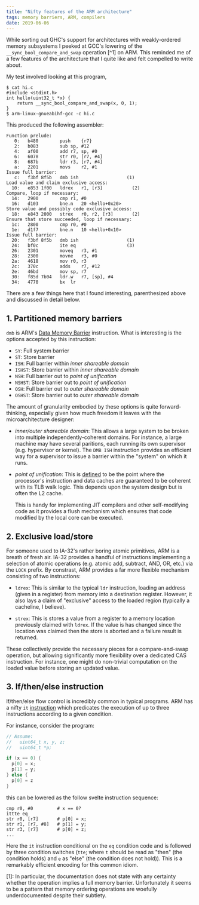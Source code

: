 ```yaml
---
title: "Nifty features of the ARM architecture"
tags: memory barriers, ARM, compilers
date: 2019-06-06
---
```


While sorting out GHC's support for architectures with weakly-ordered memory
subsystems I peeked at GCC's lowering of the `__sync_bool_compare_and_swap`
operation [^1] on ARM. This reminded me of a few features of the
architecture that I quite like and felt compelled to write about.

My test involved looking at this program,
```
$ cat hi.c
#include <stdint.h>
int hello(uint32_t *x) {
	return __sync_bool_compare_and_swap(x, 0, 1);
}
$ arm-linux-gnueabihf-gcc -c hi.c
```
This produced the following assembler:
```assembler
Function prelude:
   0:	b480      	push	{r7}
   2:	b083      	sub	sp, #12
   4:	af00      	add	r7, sp, #0
   6:	6078      	str	r0, [r7, #4]
   8:	687b      	ldr	r3, [r7, #4]
   a:	2201      	movs	r2, #1
Issue full barrier:
   c:	f3bf 8f5b 	dmb	ish                  (1)
Load value and claim exclusive access:
  10:	e853 1f00 	ldrex	r1, [r3]           (2)
Compare, loop if necessary:
  14:	2900      	cmp	r1, #0
  16:	d103      	bne.n	20 <hello+0x20>
Store value and possibly cede exclusive access:
  18:	e843 2000 	strex	r0, r2, [r3]       (2)
Ensure that store succeeded, loop if necessary:
  1c:	2800      	cmp	r0, #0
  1e:	d1f7      	bne.n	10 <hello+0x10>
Issue full barrier:
  20:	f3bf 8f5b 	dmb	ish                  (1)
  24:	bf0c      	ite	eq                   (3)
  26:	2301      	moveq	r3, #1
  28:	2300      	movne	r3, #0
  2a:	4618      	mov	r0, r3
  2c:	370c      	adds	r7, #12
  2e:	46bd      	mov	sp, r7
  30:	f85d 7b04 	ldr.w	r7, [sp], #4
  34:	4770      	bx	lr
```
There are a few things here that I found interesting, parenthesized above and
discussed in detail below.

## 1. Partitioned memory barriers

`dmb` is ARM's [Data Memory Barrier](http://infocenter.arm.com/help/index.jsp?topic=/com.arm.doc.dui0489c/CIHGHHIE.html)
instruction. What is interesting is the options accepted by this instruction:
    
 * `SY`: Full system barrier
 * `ST`: Store barrier
 * `ISH`: Full barrier within *inner shareable domain*
 * `ISHST`: Store barrier within *inner shareable domain*
 * `NSH`: Full barrier out to *point of unification*
 * `NSHST`: Store barrier out to *point of unification*
 * `OSH`: Full barrier out to *outer shareable domain*
 * `OSHST`: Store barrier out to *outer shareable domain*

The amount of granularity embodied by these options is quite forward-thinking,
especially given how much freedom it leaves with the microarchitecture
designer:

 * *inner/outer shareable domain*: This allows a large system
   to be broken into multiple independently-coherent domains.
   For instance, a large machine may have several paritions, each running
   its own supervisor (e.g. hypervisor or kernel). The `DMB ISH` instruction
   provides an efficient way for a supervisor to issue a barrier within the
   "system" on which it runs.

 * *point of unification*: This is [defined](https://developer.arm.com/docs/den0024/latest/caches/point-of-coherency-and-unification)
   to be the point where the processor's instruction and data caches are
   guaranteed to be coherent with its TLB walk logic. This depends upon the
   system design but is often the L2 cache.

   This is handy for implementing JIT compilers and other self-modifying code
   as it provides a flush mechanism which ensures that code modified by the
   local core can be executed.

## 2. Exclusive load/store

For someone used to IA-32's rather boring atomic primitives, ARM is a breath of
fresh air. IA-32 provides a handful of instructions implementing
a selection of atomic operations (e.g. atomic add, subtract, AND, OR, etc.) via
the `LOCK` prefix. By constrast, ARM provides a far more flexible mechanism
consisting of two instructions:

 * `ldrex`: This is similar to the typical `ldr` instruction, loading an address
   (given in a register) from memory into a destination register. However, it
   also lays a claim of "exclusive" access to the loaded region (typically a
   cacheline, I believe). 

 * `strex`: This is stores a value from a register to a memory location
   previously claimed with `ldrex`. If the value is has changed since
   the location was claimed then the store is aborted and a failure result
   is returned.

These collectively provide the necessary pieces for a compare-and-swap
operation, but allowing significantly more flexibility over a dedicated CAS
instruction. For instance, one might do non-trivial computation on the
loaded value before storing an updated value.

## 3. If/then/else instruction

If/then/else flow control is incredibly common in typical programs. ARM has 
a nifty `it` [instruction](http://infocenter.arm.com/help/index.jsp?topic=/com.arm.doc.dui0489c/Cjabicci.html)
which predicates the execution of up to three instructions according to a given
condition.

For instance, consider the program:
```c
// Assume:
//   uint64_t x, y, z;
//   uint64_t *p;

if (x == 0) {
  p[0] = x;
  p[1] = y;
} else {
  p[0] = z
}
```
this can be lowered as the follow svelte instruction sequence:
```assembler
cmp r0, #0         # x == 0?
ittte eq
str r0, [r7]       # p[0] = x;
str r1, [r7, #8]   # p[1] = y;
str r3, [r7]       # p[0] = z;
...
```
Here the `it` instruction conditional on the `eq` condition code and is
followed by three condition switches (`tte`; where `t` should be read as "then"
(the condition holds) and `e` as "else" (the condition does not hold)).
This is a remarkably efficient encoding for this common idiom.


[1]:
  In particular, the documentation does not state with any certainty
  whether the operation implies a full memory barrier. Unfortunately it seems
  to be a pattern that memory ordering operations are woefully underdocumented
  despite their subtlety.
